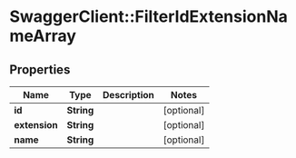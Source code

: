 # SwaggerClient::FilterIdExtensionNameArray

## Properties
Name | Type | Description | Notes
------------ | ------------- | ------------- | -------------
**id** | **String** |  | [optional] 
**extension** | **String** |  | [optional] 
**name** | **String** |  | [optional] 


